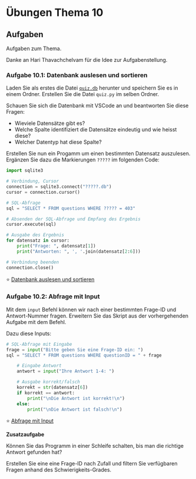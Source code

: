 # Übungen Thema 10

## Aufgaben

Aufgaben zum Thema.

Danke an Hari Thavachchelvam für die Idee zur Aufgabenstellung. 

### Aufgabe 10.1: Datenbank auslesen und sortieren

Laden Sie als erstes die Datei [`quiz.db`](https://raw.githubusercontent.com/janikvonrotz/python.casa/main/topic-11/quiz.db) herunter und speichern Sie es in einem Ordner. Erstellen Sie die Datei `quiz.py` im selben Ordner.

Schauen Sie sich die Datenbank mit VSCode an und beantworten Sie diese Fragen:
* Wieviele Datensätze gibt es?
* Welche Spalte identifiziert die Datensätze eindeutig und wie heisst diese?
* Welcher Datentyp hat diese Spalte?

Erstellen Sie nun ein Progamm um einen bestimmten Datensatz auszulesen. Ergänzen Sie dazu die Markierungen `?????` im folgenden Code:

```python
import sqlite3

# Verbindung, Cursor
connection = sqlite3.connect("?????.db")
cursor = connection.cursor()

# SQL-Abfrage
sql = "SELECT * FROM questions WHERE ????? = 403"

# Absenden der SQL-Abfrage und Empfang des Ergebnis
cursor.execute(sql)

# Ausgabe des Ergebnis
for datensatz in cursor:
    print("Frage: ", datensatz[1])
    print("Antworten: ", ', '.join(datensatz[2:6]))

# Verbindung beenden
connection.close()
```

⭐ [Datenbank auslesen und sortieren](https://github.com/janikvonrotz/python.casa/blob/main/topic-10/Datenbank%20auslesen%20und%20sortieren.py)

### Aufgabe 10.2: Abfrage mit Input

Mit dem `input` Befehl können wir nach einer bestimmten Frage-ID und Antwort-Nummer fragen. Erweitern Sie das Skript aus der vorhergehenden Aufgabe mit dem Befehl.

Dazu diese Inputs:

```python
# SQL-Abfrage mit Eingabe
frage = input("Bitte geben Sie eine Frage-ID ein: ")
sql = "SELECT * FROM questions WHERE questionID = " + frage
```

```python
	# Eingabe Antwort
    antwort = input("Ihre Antwort 1-4: ")
```

```python
    # Ausgabe korrekt/falsch
    korrekt = str(datensatz[6])
    if korrekt == antwort:
        print("\nDie Antwort ist korrekt!\n")
    else:
        print("\nDie Antwort ist falsch!\n")
```

⭐ [Abfrage mit Input](https://github.com/janikvonrotz/python.casa/blob/main/topic-10/Abfrage%20mit%20Input.py)

**Zusatzaufgabe**

Können Sie das Programm in einer Schleife schalten, bis man die richtige Antwort gefunden hat?

Erstellen Sie eine eine Frage-ID nach Zufall und filtern Sie verfügbaren Fragen anhand des Schwierigkeits-Grades.
